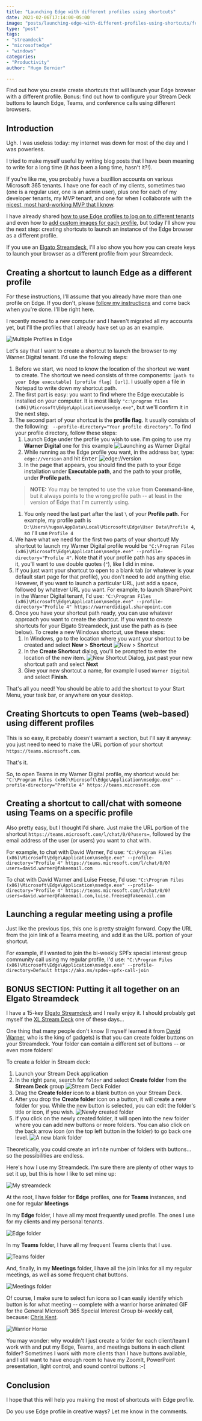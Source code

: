 ```yaml
---
title: "Launching Edge with different profiles using shortcuts"
date: 2021-02-06T17:14:00-05:00
image: "posts/launching-edge-with-different-profiles-using-shortcuts/featured-image.jpg"
type: "post"
tags: 
- "streamdeck" 
- "microsoftedge"
- "windows"
categories: 
- "Productivity"
author: "Hugo Bernier"

---
```


Find out how you create create shortcuts that will launch your Edge browser with a different profile. Bonus: find out how to configure your Stream Deck buttons to launch Edge, Teams, and conference calls using different browsers.

<!--more-->

## Introduction

Ugh. I was useless today: my internet was down for most of the day and I was powerless.

I tried to make myself useful by writing blog posts that I have been meaning to write for a long time (it _has_ been a long time, hasn't it?!). 

If you're like me, you probably have a bazillion accounts on various Microsoft 365 tenants. I have one for each of my clients, sometimes two (one is a regular user, one is an admin user), plus one for each of my developer tenants, my MVP tenant, and one for when I collaborate with the [nicest, most hard-working MVP that I know](https://twitter.com/davidwarnerii).

I have already shared [how to use Edge profiles to log on to different tenants](https://tahoeninjas.blog/2019/12/12/working-as-multiple-office-365-users-using-user-profiles-in-edge-chromium/) and even how to [add custom images for each profile](https://tahoeninjas.blog/2020/07/30/adding-custom-edge-profile-images/), but today I'll show you the next step: creating shortcuts to launch an instance of the Edge browser as a different profile.

If you use an [Elgato Streamdeck](https://www.elgato.com/en/gaming/stream-deck), I'll also show you how you can create keys to launch your browser as a different profile from your Streamdeck.

## Creating a shortcut to launch Edge as a different profile

For these instructions, I'll assume that you already have more than one profile on Edge. If you don't, please [follow my instructions](https://tahoeninjas.blog/2019/12/12/working-as-multiple-office-365-users-using-user-profiles-in-edge-chromium/) and come back when you're done. I'll be right here.

I recently moved to a new computer and I haven't migrated all my accounts yet, but I'll the profiles that I already have set up as an example.

![Multiple Profiles in Edge](EdgeProfiles.png "I have only a few profiles on this PC")

Let's say that I want to create a shortcut to launch the browser to my Warner.Digital tenant. I'd use the following steps:

1. Before we start, we need to know the location of the shortcut we want to create. The shortcut we need consists of three components:
   `[path to your Edge executable] [profile flag] [url]`. I usually open a file in Notepad to write down my shortcut path.
1. The first part is easy: you want to find where the Edge executable is installed on your computer. It is most likely `"c:\program files (x86)\Microsoft\Edge\Application\msedge.exe"`, but we'll confirm it in the next step.
1. The second part of your shortcut is the **profile flag**. It usually consists of the following:
` --profile-directory="Your profile directory"`. To find your profile directory, follow these steps:
	1. Launch Edge under the profile you wish to use. I'm going to use my **Warner Digital** one for this example
	   ![Launching as Warner Digital](LaunchAsWarnerDigital.png)
	1. While running as the Edge profile you want, in the address bar, type: `edge://version` and hit <kbd>Enter</kbd>
	   ![edge://version](EdgeVersion.png)
	1. In the page that appears, you should find the path to your Edge installation under **Executable path**, and the path to your profile, under **Profile path**. 
	> **NOTE:** You may be tempted to use the value from **Command-line**, but it always points to the wrong profile path -- at least in the version of Edge that I'm currently using. 
	1. You only need the last part after the last `\` of your **Profile path**. For example, my profile path is `D:\Users\hugoa\AppData\Local\Microsoft\Edge\User Data\Profile 4`, so I'll use `Profile 4`
1. We have what we need for the first two parts of your shortcut! My shortcut to launch my Warner Digital profile would be `"C:\Program Files (x86)\Microsoft\Edge\Application\msedge.exe" --profile-directory="Profile 4"`. Note that if your profile path has any spaces in it, you'll want to use double quotes (`"`), like I did in mine.
1. If you just want your shortcut to open to a blank tab (or whatever is your default start page for that profile), you don't need to add anything else. However, if you want to launch a particular URL, just add a space, followed by whatever URL you want. For example, to launch SharePoint in the Warner Digital tenant, I'd use: `"C:\Program Files (x86)\Microsoft\Edge\Application\msedge.exe" --profile-directory="Profile 4" https://warnerdidigal.sharepoint.com`
1. Once you have your shortcut path ready, you can use whatever approach you want to create the shortcut. If you want to create shortcuts for your Elgato Streamdeck, just use the path as is (see below). To create a new Windows shortcut, use these steps:
	1. In Windows, go to the location where you want your shortcut to be created and select **New** > **Shortcut**
    ![New > Shortcut](NewShortcut.png)
	1. In the **Create Shortcut** dialog, you'll be prompted to enter the location of the new item.
    ![New Shortcut Dialog](CreateShortcutDialog.png), just past your new shortcut path and select **Next**
	1. Give your new shortcut a name, for example I used `Warner Digital` and select **Finish**.

That's all you need! You should be able to add the shortcut to your Start Menu, your task bar, or anywhere on your desktop.

## Creating Shortcuts to open Teams (web-based) using different profiles

This is so easy, it probably doesn't warrant a section, but I'll say it anyway: you just need to need to make the URL portion of your shortcut `https://teams.microsoft.com`.

That's it.

So, to open Teams in my Warner Digital profile, my shortcut would be:
`"C:\Program Files (x86)\Microsoft\Edge\Application\msedge.exe" --profile-directory="Profile 4" https://teans.microsoft.com`

## Creating a shortcut to call/chat with someone using Teams on a specific profile

Also pretty easy, but I thought I'd share. Just make the URL portion of the shortcut `https://teams.microsoft.com/l/chat/0/0?users=`, followed by the email address of the user (or users) you want to chat with.

For example, to chat with David Warner, I'd use:
`"C:\Program Files (x86)\Microsoft\Edge\Application\msedge.exe" --profile-directory="Profile 4" https://teams.microsoft.com/l/chat/0/0?users=david.warner@fakeemail.com`

To chat with David Warner and Luise Freese, I'd use:
`"C:\Program Files (x86)\Microsoft\Edge\Application\msedge.exe" --profile-directory="Profile 4" https://teams.microsoft.com/l/chat/0/0?users=david.warner@fakeemail.com,luise.freese@fakeemail.com`

## Launching a regular meeting using a profile

Just like the previous tips, this one is pretty straight forward. Copy the URL from the join link of a Teams meeting, and add it as the URL portion of your shortcut.

For example, if I wanted to join the bi-weekly SPFx special interest group community call using my regular profile, I'd use:
`"C:\Program Files (x86)\Microsoft\Edge\Application\msedge.exe" --profile-directory=Default https://aka.ms/spdev-spfx-call-join`

## BONUS SECTION: Putting it all together on an Elgato Streamdeck

I have a 15-key [Elgato Streamdeck](https://www.elgato.com/en/gaming/stream-deck) and I really enjoy it. I should probably get myself the [XL Stream Deck](https://www.elgato.com/en/gaming/stream-deck-xl) one of these days...

One thing that many people don't know (I myself learned it from [David Warner](https://twitter.com/DavidWarnerII), who is the king of gadgets) is that you can create folder buttons on your Streamdeck. Your folder can contain a different set of buttons -- or even more folders!

To create a folder in Stream deck:
1. Launch your Stream Deck application
1. In the right pane, search for `folder` and select **Create folder** from the **Stream Deck** group
   ![Stream Deck Folder](StreamDeckFolder.png)
1. Drag the **Create folder** icon to a blank button on your Stream Deck.
1. After you drop the **Create folder** icon on a button, it will create a new folder for you. While the new button is selected, you can edit the folder's title or icon, if you wish.
   ![Newly created folder](StreamDeckFolderTitle.png)
1. If you click on the newly created folder, it will open into the new folder where you can add new buttons or more folders. You can also click on the back arrow icon (on the top left button in the folder) to go back one level.
   ![A new blank folder](StreamDeckBlankFolder.png)

Theoretically, you could create an infinite number of folders with buttons... so the possibilities are endless.

Here's how I use my Streamdeck. I'm sure there are plenty of other ways to set it up, but this is how I like to set mine up:

![My streamdeck](StreamDeckRoot.png)

At the root, I have folder for **Edge** profiles, one for **Teams** instances, and one for regular **Meetings**

In my **Edge** folder, I have all my  most frequently used profile. The ones I use for my clients and my personal tenants.

![Edge folder](StreamDeckEdge.png)

In my **Teams** folder, I have all my frequent Teams clients that I use.

![Teams folder](StreamDeckTeams.png)

And, finally, in my **Meetings** folder, I have all the join links for all my regular meetings, as well as some frequent chat buttons.

![Meetings folder](StreamDeckJoin.png)

Of course, I make sure to select fun icons so I can easily identify which button is for what meeting -- complete with a warrior horse animated GIF for the General Microsoft 365 Special Interest Group bi-weekly call, because: [Chris Kent](https://twitter.com/theChrisKent).

![Warrior Horse](warrior-horses.gif)

You may wonder: why wouldn't I just create a folder for each client/team I work with and put my Edge, Teams, and meetings buttons in each client folder? Sometimes I work with more clients than I have buttons available, and I still want to have enough room to have my ZoomIt, PowerPoint presentation, light control, and sound control buttons :-(

## Conclusion

I hope that this will help you making the most of shortcuts with Edge profile.

Do you use Edge profile in creative ways? Let me know in the comments.
